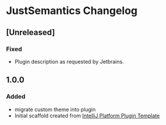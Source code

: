 <!-- Keep a Changelog guide -> https://keepachangelog.com -->

# JustSemantics Changelog

## [Unreleased]
### Fixed
- Plugin description as requested by Jetbrains.


## 1.0.0
### Added
- migrate custom theme into plugin
- Initial scaffold created from [IntelliJ Platform Plugin Template](https://github.com/JetBrains/intellij-platform-plugin-template)
